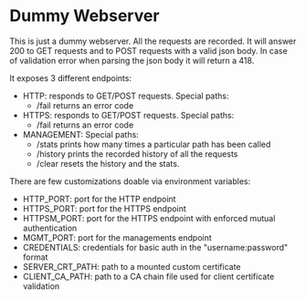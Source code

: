 # Dummy Webserver

This is just a dummy webserver. All the requests are recorded.
It will answer 200 to GET requests and to POST requests with a valid json body. In case of validation error when parsing the json body it will return a 418.

It exposes 3 different endpoints:

- HTTP: responds to GET/POST requests. Special paths:
  - /fail returns an error code
- HTTPS: responds to GET/POST requests. Special paths:
  - /fail returns an error code
- MANAGEMENT: Special paths:
  - /stats prints how many times a particular path has been called
  - /history prints the recorded history of all the requests
  - /clear resets the history and the stats.

There are few customizations doable via environment variables:

- HTTP_PORT: port for the HTTP endpoint
- HTTPS_PORT: port for the HTTPS endpoint
- HTTPSM_PORT: port for the HTTPS endpoint with enforced mutual authentication
- MGMT_PORT: port for the managements endpoint
- CREDENTIALS: credentials for basic auth in the "username:password" format
- SERVER_CRT_PATH: path to a mounted custom certificate
- CLIENT_CA_PATH: path to a CA chain file used for client certificate validation
